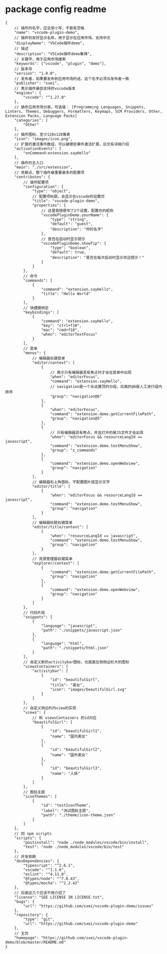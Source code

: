 # package config readme

    {
        // 插件的名字，应全部小写，不能有空格
        "name": "vscode-plugin-demo",
        // 插件的友好显示名称，用于显示在应用市场，支持中文
        "displayName": "VSCode插件demo",
        // 描述
        "description": "VSCode插件demo集锦",
        // 关键字，用于应用市场搜索
        "keywords": ["vscode", "plugin", "demo"],
        // 版本号
        "version": "1.0.0",
        // 发布者，如果要发布到应用市场的话，这个名字必须与发布者一致
        "publisher": "sxei",
        // 表示插件最低支持的vscode版本
        "engines": {
            "vscode": "^1.27.0"
        },
        // 插件应用市场分类，可选值： [Programming Languages, Snippets, Linters, Themes, Debuggers, Formatters, Keymaps, SCM Providers, Other, Extension Packs, Language Packs]
        "categories": [
            "Other"
        ],
        // 插件图标，至少128x128像素
        "icon": "images/icon.png",
        // 扩展的激活事件数组，可以被哪些事件激活扩展，后文有详细介绍
        "activationEvents": [
            "onCommand:extension.sayHello"
        ],
        // 插件的主入口
        "main": "./src/extension",
        // 贡献点，整个插件最重要最多的配置项
        "contributes": {
            // 插件配置项
            "configuration": {
                "type": "object",
                // 配置项标题，会显示在vscode的设置页
                "title": "vscode-plugin-demo",
                "properties": {
                    // 这里我随便写了2个设置，配置你的昵称
                    "vscodePluginDemo.yourName": {
                        "type": "string",
                        "default": "guest",
                        "description": "你的名字"
                    },
                    // 是否在启动时显示提示
                    "vscodePluginDemo.showTip": {
                        "type": "boolean",
                        "default": true,
                        "description": "是否在每次启动时显示欢迎提示！"
                    }
                }
            },
            // 命令
            "commands": [
                {
                    "command": "extension.sayHello",
                    "title": "Hello World"
                }
            ],
            // 快捷键绑定
            "keybindings": [
                {
                    "command": "extension.sayHello",
                    "key": "ctrl+f10",
                    "mac": "cmd+f10",
                    "when": "editorTextFocus"
                }
            ],
            // 菜单
            "menus": {
                // 编辑器右键菜单
                "editor/context": [
                    {
                        // 表示只有编辑器具有焦点时才会在菜单中出现
                        "when": "editorFocus",
                        "command": "extension.sayHello",
                        // navigation是一个永远置顶的分组，后面的@6是人工进行组内排序
                        "group": "navigation@6"
                    },
                    {
                        "when": "editorFocus",
                        "command": "extension.demo.getCurrentFilePath",
                        "group": "navigation@5"
                    },
                    {
                        // 只有编辑器具有焦点，并且打开的是JS文件才会出现
                        "when": "editorFocus && resourceLangId == javascript",
                        "command": "extension.demo.testMenuShow",
                        "group": "z_commands"
                    },
                    {
                        "command": "extension.demo.openWebview",
                        "group": "navigation"
                    }
                ],
                // 编辑器右上角图标，不配置图片就显示文字
                "editor/title": [
                    {
                        "when": "editorFocus && resourceLangId == javascript",
                        "command": "extension.demo.testMenuShow",
                        "group": "navigation"
                    }
                ],
                // 编辑器标题右键菜单
                "editor/title/context": [
                    {
                        "when": "resourceLangId == javascript",
                        "command": "extension.demo.testMenuShow",
                        "group": "navigation"
                    }
                ],
                // 资源管理器右键菜单
                "explorer/context": [
                    {
                        "command": "extension.demo.getCurrentFilePath",
                        "group": "navigation"
                    },
                    {
                        "command": "extension.demo.openWebview",
                        "group": "navigation"
                    }
                ]
            },
            // 代码片段
            "snippets": [
                {
                    "language": "javascript",
                    "path": "./snippets/javascript.json"
                },
                {
                    "language": "html",
                    "path": "./snippets/html.json"
                }
            ],
            // 自定义新的activitybar图标，也就是左侧侧边栏大的图标
            "viewsContainers": {
                "activitybar": [
                    {
                        "id": "beautifulGirl",
                        "title": "美女",
                        "icon": "images/beautifulGirl.svg"
                    }
                ]
            },
            // 自定义侧边栏内view的实现
            "views": {
                // 和 viewsContainers 的id对应
                "beautifulGirl": [
                    {
                        "id": "beautifulGirl1",
                        "name": "国内美女"
                    },
                    {
                        "id": "beautifulGirl2",
                        "name": "国外美女"
                    },
                    {
                        "id": "beautifulGirl3",
                        "name": "人妖"
                    }
                ]
            },
            // 图标主题
            "iconThemes": [
                {
                    "id": "testIconTheme",
                    "label": "测试图标主题",
                    "path": "./theme/icon-theme.json"
                }
            ]
        },
        // 同 npm scripts
        "scripts": {
            "postinstall": "node ./node_modules/vscode/bin/install",
            "test": "node ./node_modules/vscode/bin/test"
        },
        // 开发依赖
        "devDependencies": {
            "typescript": "^2.6.1",
            "vscode": "^1.1.6",
            "eslint": "^4.11.0",
            "@types/node": "^7.0.43",
            "@types/mocha": "^2.2.42"
        },
        // 后面这几个应该不用介绍了
        "license": "SEE LICENSE IN LICENSE.txt",
        "bugs": {
            "url": "https://github.com/sxei/vscode-plugin-demo/issues"
        },
        "repository": {
            "type": "git",
            "url": "https://github.com/sxei/vscode-plugin-demo"
        },
        // 主页
        "homepage": "https://github.com/sxei/vscode-plugin-demo/blob/master/README.md"
    }